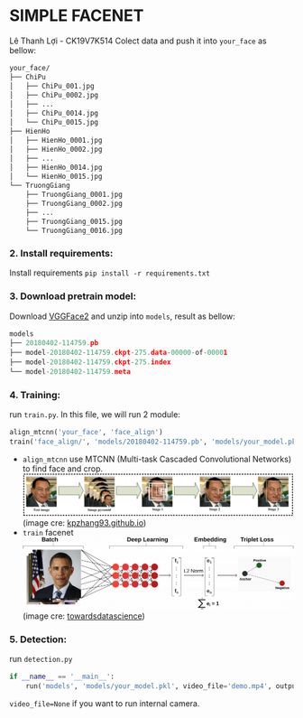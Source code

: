 # SIMPLE FACENET
Lê Thanh Lợi - CK19V7K514
Colect data and push it into ```your_face``` as bellow:
```buildoutcfg
your_face/
├── ChiPu
│   ├── ChiPu_001.jpg
│   ├── ChiPu_0002.jpg
│   ├── ...
│   ├── ChiPu_0014.jpg
│   └── ChiPu_0015.jpg
├── HienHo
│   ├── HienHo_0001.jpg
│   ├── HienHo_0002.jpg
│   ├── ...
│   ├── HienHo_0014.jpg
│   └── HienHo_0015.jpg
└── TruongGiang
    ├── TruongGiang_0001.jpg
    ├── TruongGiang_0002.jpg
    ├── ...
    ├── TruongGiang_0015.jpg
    └── TruongGiang_0016.jpg
```

### 2. Install requirements:
Install requirements ```pip install -r requirements.txt```

### 3. Download pretrain model:
Download [VGGFace2](https://drive.google.com/file/d/1yfzIrs3ewXnCskdPgyyVAsH89IpNO0JQ/view?usp=sharing) and unzip into ```models```, result as bellow:
```python
models
├── 20180402-114759.pb
├── model-20180402-114759.ckpt-275.data-00000-of-00001
├── model-20180402-114759.ckpt-275.index
└── model-20180402-114759.meta

```

### 4. Training:
run ```train.py```. In this file, we will run 2 module:<br>
```python
align_mtcnn('your_face', 'face_align')
train('face_align/', 'models/20180402-114759.pb', 'models/your_model.pkl')
```
- ```align_mtcnn``` use MTCNN (Multi-task Cascaded Convolutional Networks) to find face and crop.
![MTCNN](image/mtcnn.png)
(image cre: [kpzhang93.github.io](https://kpzhang93.github.io/MTCNN_face_detection_alignment/))
- ```train``` facenet 
![FaceNet](image/facenet.png)
(image cre: [towardsdatascience](https://towardsdatascience.com/a-facenet-style-approach-to-facial-recognition-dc0944efe8d1))
### 5. Detection:
run ```detection.py```
```python
if __name__ == '__main__':
    run('models', 'models/your_model.pkl', video_file='demo.mp4', output_file='demo.avi')
```

```video_file=None``` if you want to run internal camera.
